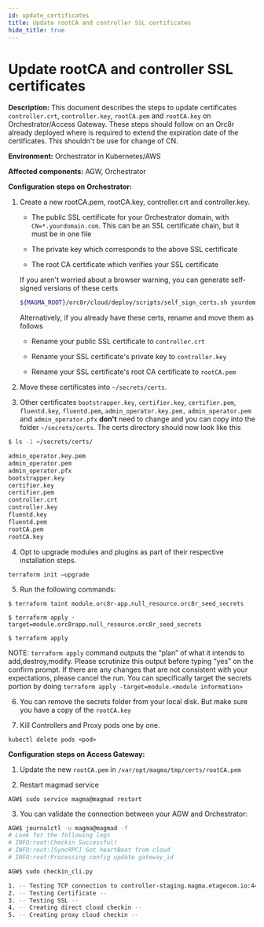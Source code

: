 ```yaml
---
id: update_certificates
title: Update rootCA and controller SSL certificates
hide_title: true
---
```

# Update rootCA and controller SSL certificates

**Description:** This document describes the steps to update certificates `controller.crt`, `controller.key`, `rootCA.pem` and `rootCA.key` on Orchestrator/Access Gateway. These steps should follow on an Orc8r already deployed where is required to extend the expiration date of the certificates. This shouldn't be use for change of CN.

**Environment:** Orchestrator in Kubernetes/AWS

**Affected components:** AGW, Orchestrator

**Configuration steps on Orchestrator:**


1. Create a new rootCA.pem, rootCA.key, controller.crt and controller.key.

    - The public SSL certificate for your Orchestrator domain,
    with `CN=*.yourdomain.com`. This can be an SSL certificate chain, but it must be
    in one file

    - The private key which corresponds to the above SSL certificate

    - The root CA certificate which verifies your SSL certificate

    If you aren't worried about a browser warning, you can generate self-signed
    versions of these certs

    ```bash
    ${MAGMA_ROOT}/orc8r/cloud/deploy/scripts/self_sign_certs.sh yourdomain.com
    ```

    Alternatively, if you already have these certs, rename and move them as follows

    - Rename your public SSL certificate to `controller.crt`

    - Rename your SSL certificate's private key to `controller.key`

    - Rename your SSL certificate's root CA certificate to `rootCA.pem`


2. Move these certificates into `~/secrets/certs`.

3. Other certificates `bootstrapper.key`, `certifier.key`, `certifier.pem`, `fluentd.key`, `fluentd.pem`, `admin_operator.key.pem,` `admin_operator.pem` and `admin_operator.pfx`  **don't** need to change and you can copy into the folder `~/secrets/certs`. The certs directory should now look like this

```bash
$ ls -1 ~/secrets/certs/

admin_operator.key.pem
admin_operator.pem
admin_operator.pfx
bootstrapper.key
certifier.key
certifier.pem
controller.crt
controller.key
fluentd.key
fluentd.pem
rootCA.pem
rootCA.key
```


4. Opt to upgrade modules and plugins as part of their respective installation steps.

`terraform init –upgrade`

5. Run the following commands:

`$ terraform taint module.orc8r-app.null_resource.orc8r_seed_secrets`

`$ terraform apply -target=module.orc8rapp.null_resource.orc8r_seed_secrets`

`$ terraform apply`


NOTE: `terraform apply` command outputs the “plan” of what it intends to add,destroy,modify. Please scrutinize this output before typing “yes” on the confirm prompt. If there are any changes that are not consistent with your expectations, please cancel the run. You can specifically target the secrets portion by doing `terraform apply -target=module.<module information>`

6. You can remove the secrets folder from your local disk. But make sure you have a copy of the `rootCA.key`

7. Kill Controllers and Proxy pods one by one.

`kubectl delete pods <pod>`

**Configuration steps on Access Gateway:**

1. Update the new `rootCA.pem` in `/var/opt/magma/tmp/certs/rootCA.pem`

2. Restart magmad service

`AGW$ sudo service magma@magmad restart`

3. You can validate the connection between your AGW and Orchestrator:

```bash
AGW$ journalctl -u magma@magmad -f
# Look for the following logs
# INFO:root:Checkin Successful!
# INFO:root:[SyncRPC] Got heartBeat from cloud
# INFO:root:Processing config update gateway_id

AGW$ sudo checkin_cli.py

1. -- Testing TCP connection to controller-staging.magma.etagecom.io:443 --
2. -- Testing Certificate --
3. -- Testing SSL --
4. -- Creating direct cloud checkin --
5. -- Creating proxy cloud checkin --
```
